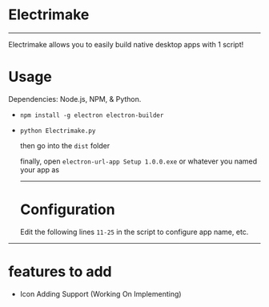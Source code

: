 # Electrimake

---
Electrimake allows you to easily build native desktop apps with 1 script!

# Usage
Dependencies: Node.js, NPM, & Python.

- ```npm install -g electron electron-builder```

- ```python Electrimake.py```

  then go into the ```dist``` folder

  finally, open ```electron-url-app Setup 1.0.0.exe``` or whatever you named your app as

  ---
  # Configuration

  Edit the following lines ```11-25``` in the script to configure app name, etc.

---

# features to add

- Icon Adding Support (Working On Implementing)
